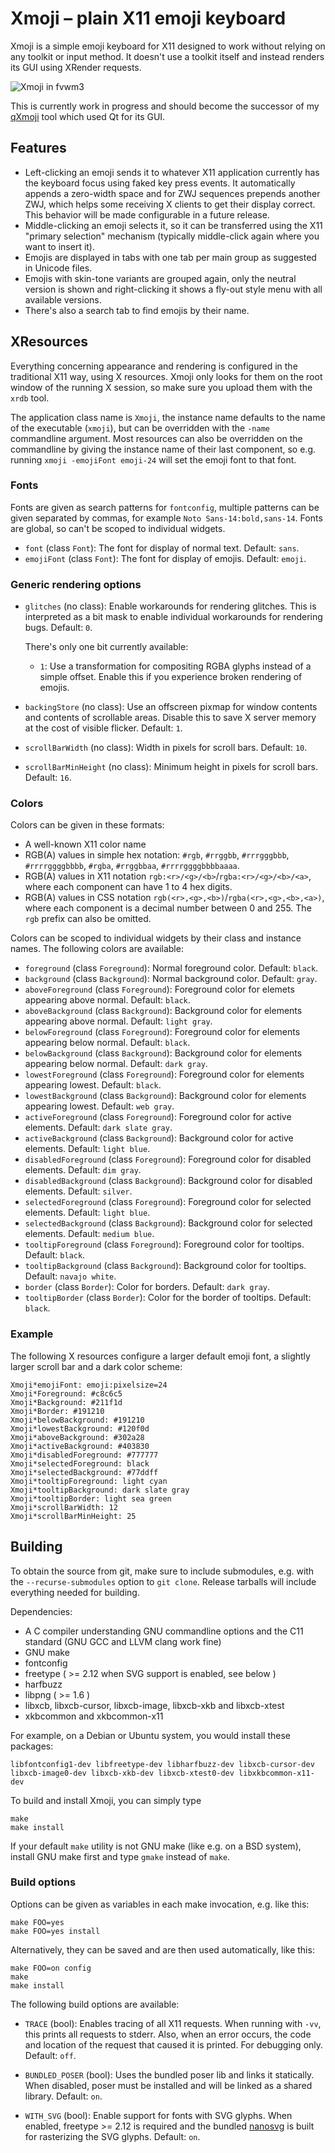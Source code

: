 # Xmoji – plain X11 emoji keyboard

Xmoji is a simple emoji keyboard for X11 designed to work without relying on
any toolkit or input method. It doesn't use a toolkit itself and instead
renders its GUI using XRender requests.

![Xmoji in fvwm3](.github/screenshots/xmoji.png?raw=true)

This is currently work in progress and should become the successor of my
[qXmoji](https://github.com/Zirias/qxmoji) tool which used Qt for its GUI.

## Features

* Left-clicking an emoji sends it to whatever X11 application currently has
  the keyboard focus using faked key press events. It automatically appends
  a zero-width space and for ZWJ sequences prepends another ZWJ, which helps
  some receiving X clients to get their display correct. This behavior will
  be made configurable in a future release.
* Middle-clicking an emoji selects it, so it can be transferred using the X11
  "primary selection" mechanism (typically middle-click again where you want
  to insert it).
* Emojis are displayed in tabs with one tab per main group as suggested in
  Unicode files.
* Emojis with skin-tone variants are grouped again, only the neutral version
  is shown and right-clicking it shows a fly-out style menu with all available
  versions.
* There's also a search tab to find emojis by their name.

## XResources

Everything concerning appearance and rendering is configured in the
traditional X11 way, using X resources. Xmoji only looks for them on the
root window of the running X session, so make sure you upload them with
the `xrdb` tool.

The application class name is `Xmoji`, the instance name defaults to the
name of the executable (`xmoji`), but can be overridden with the `-name`
commandline argument. Most resources can also be overridden on the
commandline by giving the instance name of their last component, so e.g.
running `xmoji -emojiFont emoji-24` will set the emoji font to that
font.

### Fonts

Fonts are given as search patterns for `fontconfig`, multiple patterns
can be given separated by commas, for example `Noto
Sans-14:bold,sans-14`. Fonts are global, so can't be scoped to
individual widgets.

* `font` (class `Font`): The font for display of normal text. Default:
  `sans`.
* `emojiFont` (class `Font`): The font for display of emojis. Default:
  `emoji`.

### Generic rendering options

* `glitches` (no class): Enable workarounds for rendering glitches. This
  is interpreted as a bit mask to enable individual workarounds for
  rendering bugs. Default: `0`.

  There's only one bit currently available:
  - `1`: Use a transformation for compositing RGBA glyphs instead of a
       simple offset. Enable this if you experience broken rendering of
       emojis.
* `backingStore` (no class): Use an offscreen pixmap for window contents
  and contents of scrollable areas. Disable this to save X server memory
  at the cost of visible flicker. Default: `1`.
* `scrollBarWidth` (no class): Width in pixels for scroll bars.
  Default: `10`.
* `scrollBarMinHeight` (no class): Minimum height in pixels for scroll
  bars. Default: `16`.

### Colors

Colors can be given in these formats:

* A well-known X11 color name
* RGB(A) values in simple hex notation: `#rgb`, `#rrggbb`, `#rrrgggbbb`,
  `#rrrrggggbbbb`, `#rgba`, `#rrggbbaa`, `#rrrrggggbbbbaaaa`.
* RGB(A) values in X11 notation `rgb:<r>/<g>/<b>`/`rgba:<r>/<g>/<b>/<a>`,
  where each component can have 1 to 4 hex digits.
* RGB(A) values in CSS notation `rgb(<r>,<g>,<b>)`/`rgba(<r>,<g>,<b>,<a>)`,
  where each component is a decimal number between 0 and 255. The `rgb`
  prefix can also be omitted.

Colors can be scoped to individual widgets by their class and instance
names. The following colors are available:

* `foreground` (class `Foreground`): Normal foreground color. Default:
  `black`.
* `background` (class `Background`): Normal background color. Default:
  `gray`.
* `aboveForeground` (class `Foreground`): Foreground color for elemets
  appearing above normal. Default: `black`.
* `aboveBackground` (class `Background`): Background color for elements
  appearing above normal. Default: `light gray`.
* `belowForeground` (class `Foreground`): Foreground color for elements
  appearing below normal. Default: `black`.
* `belowBackground` (class `Background`): Background color for elements
  appearing below normal. Default: `dark gray`.
* `lowestForeground` (class `Foreground`): Foreground color for elements
  appearing lowest. Default: `black`.
* `lowestBackground` (class `Background`): Background color for elements
  appearing lowest. Default: `web gray`.
* `activeForeground` (class `Foreground`): Foreground color for active
  elements. Default: `dark slate gray`.
* `activeBackground` (class `Background`): Background color for active
  elements. Default: `light blue`.
* `disabledForeground` (class `Foreground`): Foreground color for
  disabled elements. Default: `dim gray`.
* `disabledBackground` (class `Background`): Background color for
  disabled elements. Default: `silver`.
* `selectedForeground` (class `Foreground`): Foreground color for
  selected elements. Default: `light blue`.
* `selectedBackground` (class `Background`): Background color for
  selected elements. Default: `medium blue`.
* `tooltipForeground` (class `Foreground`): Foreground color for
  tooltips. Default: `black`.
* `tooltipBackground` (class `Background`): Background color for
  tooltips. Default: `navajo white`.
* `border` (class `Border`): Color for borders. Default: `dark gray`.
* `tooltipBorder` (class `Border`): Color for the border of tooltips.
  Default: `black`.

### Example

The following X resources configure a larger default emoji font, a
slightly larger scroll bar and a dark color scheme:

    Xmoji*emojiFont: emoji:pixelsize=24
    Xmoji*Foreground: #c8c6c5
    Xmoji*Background: #211f1d
    Xmoji*Border: #191210
    Xmoji*belowBackground: #191210
    Xmoji*lowestBackground: #120f0d
    Xmoji*aboveBackground: #302a28
    Xmoji*activeBackground: #403830
    Xmoji*disabledForeground: #777777
    Xmoji*selectedForeground: black
    Xmoji*selectedBackground: #77ddff
    Xmoji*tooltipForeground: light cyan
    Xmoji*tooltipBackground: dark slate gray
    Xmoji*tooltipBorder: light sea green
    Xmoji*scrollBarWidth: 12
    Xmoji*scrollBarMinHeight: 25

## Building

To obtain the source from git, make sure to include submodules, e.g. with the
`--recurse-submodules` option to `git clone`. Release tarballs will include
everything needed for building.

Dependencies:

* A C compiler understanding GNU commandline options and the C11 standard
  (GNU GCC and LLVM clang work fine)
* GNU make
* fontconfig
* freetype ( >= 2.12 when SVG support is enabled, see below )
* harfbuzz
* libpng ( >= 1.6 )
* libxcb, libxcb-cursor, libxcb-image, libxcb-xkb and libxcb-xtest
* xkbcommon and xkbcommon-x11

For example, on a Debian or Ubuntu system, you would install these packages:

    libfontconfig1-dev libfreetype-dev libharfbuzz-dev libxcb-cursor-dev
    libxcb-image0-dev libxcb-xkb-dev libxcb-xtest0-dev libxkbcommon-x11-dev

To build and install Xmoji, you can simply type

    make
    make install

If your default `make` utility is not GNU make (like e.g. on a BSD system),
install GNU make first and type `gmake` instead of `make`.

### Build options

Options can be given as variables in each make invocation, e.g. like this:

    make FOO=yes
    make FOO=yes install

Alternatively, they can be saved and are then used automatically, like this:

    make FOO=on config
    make
    make install

The following build options are available:

* `TRACE` (bool): Enables tracing of all X11 requests. When running with
  `-vv`, this prints all requests to stderr. Also, when an error occurs,
  the code and location of the request that caused it is printed.
  For debugging only. Default: `off`.

* `BUNDLED_POSER` (bool): Uses the bundled poser lib and links it statically.
  When disabled, poser must be installed and will be linked as a shared
  library. Default: `on`.

* `WITH_SVG` (bool): Enable support for fonts with SVG glyphs. When enabled,
  freetype >= 2.12 is required and the bundled
  [nanosvg](https://github.com/memononen/nanosvg) is built for rasterizing
  the SVG glyphs. Default: `on`.

